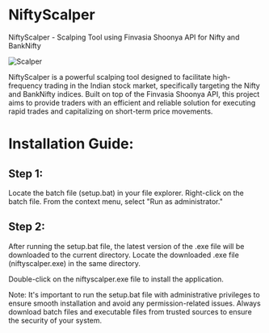 # NiftyScalper
NiftyScalper - Scalping Tool using Finvasia Shoonya API for Nifty and BankNifty

![Scalper](https://github.com/iamsushanth/NiftyScalper-Finvasia-API/blob/main/f9.png)

NiftyScalper is a powerful scalping tool designed to facilitate high-frequency trading in the Indian stock market, specifically targeting the Nifty and BankNifty indices. Built on top of the Finvasia Shoonya API, this project aims to provide traders with an efficient and reliable solution for executing rapid trades and capitalizing on short-term price movements.

# Installation Guide:

## Step 1:

Locate the batch file (setup.bat) in your file explorer.
Right-click on the batch file.
From the context menu, select "Run as administrator."

## Step 2:

After running the setup.bat file, the latest version of the .exe file will be downloaded to the current directory.
Locate the downloaded .exe file (niftyscalper.exe) in the same directory.

Double-click on the niftyscalper.exe file to install the application.

Note: It's important to run the setup.bat file with administrative privileges to ensure smooth installation and
avoid any permission-related issues. Always download batch files and executable files from trusted sources to
ensure the security of your system.

